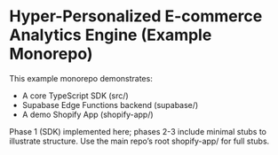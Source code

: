# Hyper-Personalized E-commerce Analytics Engine (Example Monorepo)

This example monorepo demonstrates:

- A core TypeScript SDK (src/)
- Supabase Edge Functions backend (supabase/)
- A demo Shopify App (shopify-app/)

Phase 1 (SDK) implemented here; phases 2-3 include minimal stubs to illustrate structure. Use the main repo’s root shopify-app/ for full stubs.
